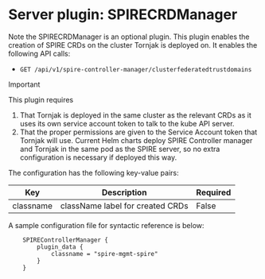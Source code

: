 # Server plugin: SPIRECRDManager

Note the SPIRECRDManager is an optional plugin. This plugin enables the creation of SPIRE CRDs on the cluster Tornjak is deployed on. It enables the following API calls:

- `GET /api/v1/spire-controller-manager/clusterfederatedtrustdomains`

> [!IMPORTANT] 
> This plugin requires 
> 1. That Tornjak is deployed in the same cluster as the relevant CRDs as it uses its own service account token to talk to the kube API server. 
> 2. That the proper permissions are given to the Service Account token that Tornjak will use. Current Helm charts deploy SPIRE Controller manager and Tornjak in the same pod as the SPIRE server, so no extra configuration is necessary if deployed this way. 

The configuration has the following key-value pairs:

| Key        | Description                      | Required            |
| ---------- | -------------------------------- | ------------------- |
| classname  | className label for created CRDs | False               |

A sample configuration file for syntactic reference is below:

```hcl
    SPIREControllerManager {
        plugin_data {
            classname = "spire-mgmt-spire"
        }
    }
```
